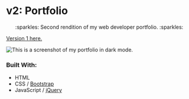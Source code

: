 # v2: Portfolio
<p align="center">:sparkles: Second rendition of my web developer portfolio. :sparkles:</p>

[Version 1 here.](https://github.com/demivlkv/portfolio)

![This is a screenshot of my portfolio in dark mode.](/../main/assets/images/demi.gif)

### Built With:
- HTML
- CSS / [Bootstrap](https://getbootstrap.com/)
- JavaScript / [jQuery](https://jquery.com/)